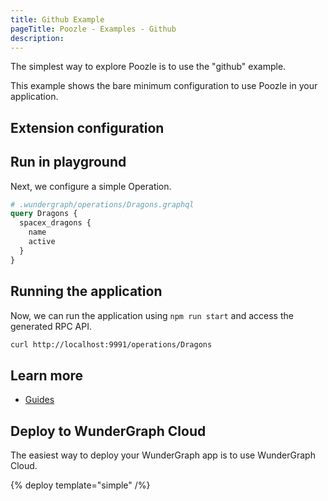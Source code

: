 ```yaml
---
title: Github Example
pageTitle: Poozle - Examples - Github
description:
---
```


The simplest way to explore Poozle is to use the "github" example.

<!-- You can find it in the ["examples" folder of our monorepo](https://github.com/wundergraph/wundergraph/tree/main/examples/simple). -->

This example shows the bare minimum configuration to use Poozle in your application.

## Extension configuration

## Run in playground

Next, we configure a simple Operation.

```graphql
# .wundergraph/operations/Dragons.graphql
query Dragons {
  spacex_dragons {
    name
    active
  }
}
```

## Running the application

Now, we can run the application using `npm run start` and access the generated RPC API.

```bash
curl http://localhost:9991/operations/Dragons
```

## Learn more

- [Guides](/docs/guides)

## Deploy to WunderGraph Cloud

The easiest way to deploy your WunderGraph app is to use WunderGraph Cloud.

{% deploy template="simple" /%}
